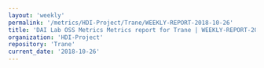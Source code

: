 ```yaml
---
layout: 'weekly'
permalink: '/metrics/HDI-Project/Trane/WEEKLY-REPORT-2018-10-26'
title: 'DAI Lab OSS Metrics Metrics report for Trane | WEEKLY-REPORT-2018-10-26'
organization: 'HDI-Project'
repository: 'Trane'
current_date: '2018-10-26'
---
```

